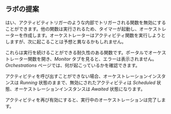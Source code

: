 ## ラボの提案

はい、アクティビティトリガーのような内部でトリガーされる関数を無効にすることができます。他の関数は実行されるため、タイマーが起動し、オーケストレーターを作成します。オーケストレーターはアクティビティ関数を実行しようとしますが、次に起こることは予想と異なるかもしれません。

これらは実行を続けることができる耐久性のある関数です。ポータルでオーケストレーター関数を開き、_Monitor_ タブを見ると、エラーは表示されません。_Orchestrations_ ページでは、何が起こっているかを確認できます。

アクティビティを呼び出すことができない場合、オーケストレーションインスタンスは _Running_ 状態のままで、無効にされたアクティビティは _Scheduled_ 状態、オーケストレーションインスタンスは _Awaited_ 状態になります。

アクティビティを再び有効にすると、実行中のオーケストレーションは完了します。

